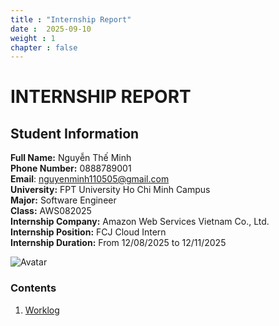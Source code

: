 ```yaml
---
title : "Internship Report"
date :  2025-09-10 
weight : 1 
chapter : false
---
```

# INTERNSHIP REPORT

## Student Information

**Full Name:** Nguyễn Thế Minh <br>
**Phone Number:** 0888789001 <br>
**Email**: nguyenminh110505@gmail.com <br>
**University:** FPT University Ho Chi Minh Campus <br>
**Major:** Software Engineer <br>
**Class:** AWS082025 <br>
**Internship Company:** Amazon Web Services Vietnam Co., Ltd. <br>
**Internship Position:** FCJ Cloud Intern <br>
**Internship Duration:** From 12/08/2025 to 12/11/2025 <br>

![Avatar](/images/Avatar.jpg)

### Contents

 1. [Worklog](1-Worklog/)
